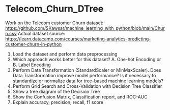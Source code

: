# Telecom_Churn_DTree
Work on the Telecom customer Churn dataset: https://github.com/SKawsar/machine_learning_with_python/blob/main/Churn.csv 
Actual dataset source: https://learn.datacamp.com/courses/marketing-analytics-predicting-customer-churn-in-python

1. Load the dataset and perform data preprocessing
2. Which approach works better for this dataset? A. One-hot Encoding or B. Label Encoding
3. Perform Data Transformation (StandardScaler or MinMaxScaler). Does Data Transformation improve model performance? Is it necessary to standardize or normalize data for tree-based machine learning models?
4. Perform Grid Search and Cross-Validation with Decision Tree Classifier
5. Show a tree diagram of the Decision Tree
6. Show the Confusion Matrix, Classification report, and ROC-AUC
7. Explain accuracy, precision, recall, f1 score
